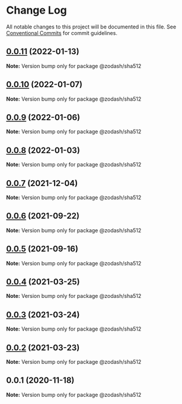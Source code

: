 # Change Log

All notable changes to this project will be documented in this file.
See [Conventional Commits](https://conventionalcommits.org) for commit guidelines.

## [0.0.11](https://github.com/zcorky/zodash/compare/@zodash/sha512@0.0.10...@zodash/sha512@0.0.11) (2022-01-13)

**Note:** Version bump only for package @zodash/sha512





## [0.0.10](https://github.com/zcorky/zodash/compare/@zodash/sha512@0.0.9...@zodash/sha512@0.0.10) (2022-01-07)

**Note:** Version bump only for package @zodash/sha512





## [0.0.9](https://github.com/zcorky/zodash/compare/@zodash/sha512@0.0.8...@zodash/sha512@0.0.9) (2022-01-06)

**Note:** Version bump only for package @zodash/sha512





## [0.0.8](https://github.com/zcorky/zodash/compare/@zodash/sha512@0.0.7...@zodash/sha512@0.0.8) (2022-01-03)

**Note:** Version bump only for package @zodash/sha512





## [0.0.7](https://github.com/zcorky/zodash/compare/@zodash/sha512@0.0.6...@zodash/sha512@0.0.7) (2021-12-04)

**Note:** Version bump only for package @zodash/sha512





## [0.0.6](https://github.com/zcorky/zodash/compare/@zodash/sha512@0.0.5...@zodash/sha512@0.0.6) (2021-09-22)

**Note:** Version bump only for package @zodash/sha512





## [0.0.5](https://github.com/zcorky/zodash/compare/@zodash/sha512@0.0.4...@zodash/sha512@0.0.5) (2021-09-16)

**Note:** Version bump only for package @zodash/sha512





## [0.0.4](https://github.com/zcorky/zodash/compare/@zodash/sha512@0.0.3...@zodash/sha512@0.0.4) (2021-03-25)

**Note:** Version bump only for package @zodash/sha512





## [0.0.3](https://github.com/zcorky/zodash/compare/@zodash/sha512@0.0.2...@zodash/sha512@0.0.3) (2021-03-24)

**Note:** Version bump only for package @zodash/sha512





## [0.0.2](https://github.com/zcorky/zodash/compare/@zodash/sha512@0.0.1...@zodash/sha512@0.0.2) (2021-03-23)

**Note:** Version bump only for package @zodash/sha512





## 0.0.1 (2020-11-18)

**Note:** Version bump only for package @zodash/sha512
